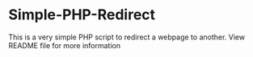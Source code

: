 # Simple-PHP-Redirect
This is a very simple PHP script to redirect a webpage to another. View README file for more information
